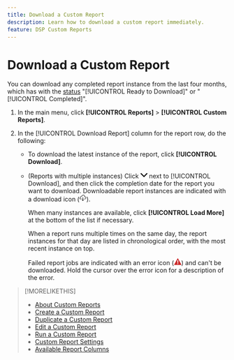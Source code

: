 ```yaml
---
title: Download a Custom Report
description: Learn how to download a custom report immediately.
feature: DSP Custom Reports
---
```

# Download a Custom Report

You can download any completed report instance from the last four months, which has with the [status](report-about.md#custom-report-status) "[!UICONTROL Ready to Download]" or "[!UICONTROL Completed]".

1. In the main menu, click **[!UICONTROL Reports]** > **[!UICONTROL Custom Reports]**.

1. In the [!UICONTROL Download Report] column for the report row, do the following:

   * To download the latest instance of the report, click **[!UICONTROL Download]**.
   
   * (Reports with multiple instances) Click ![the Down arrow](/help/dsp/assets/chevron-down.png "the Down arrow") next to [!UICONTROL Download], and then click the completion date for the report you want to download. Downloadable report instances are indicated with a download icon (![download icon](/help/dsp/assets/indicator-downloadable.png "download icon")).
   
     When many instances are available, click **[!UICONTROL Load More]** at the bottom of the list if necessary.

     When a report runs multiple times on the same day, the report instances for that day are listed in chronological order, with the most recent instance on top.
     
     Failed report jobs are indicated with an error icon (![error indicator](/help/dsp/assets/indicator-critical.png "error indicator")) and can't be downloaded. Hold the cursor over the error icon for a description of the error.

>[!MORELIKETHIS]
>
>* [About Custom Reports](/help/dsp/reports/report-about.md)
>* [Create a Custom Report](/help/dsp/reports/report-create.md)
>* [Duplicate a Custom Report](/help/dsp/reports/report-copy.md)
>* [Edit a Custom Report](/help/dsp/reports/report-edit.md)
>* [Run a Custom Report](/help/dsp/reports/report-run-now.md)
>* [Custom Report Settings](/help/dsp/reports/report-settings.md)
>* [Available Report Columns](/help/dsp/reports/report-columns.md)
